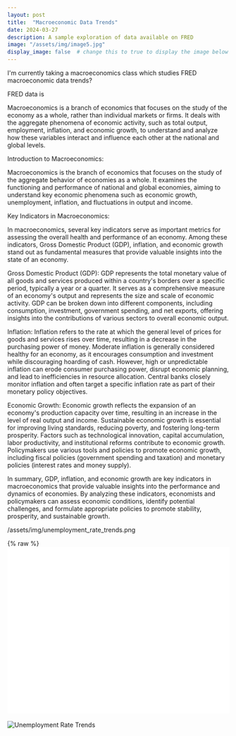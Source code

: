 ```yaml
---
layout: post
title:  "Macroeconomic Data Trends"
date: 2024-03-27
description: A sample exploration of data available on FRED   
image: "/assets/img/image5.jpg"
display_image: false  # change this to true to display the image below the banner 
---
```


I'm currently taking a macroeconomics class which studies 
FRED macroeconomic data trends?

FRED data is 



Macroeconomics is a branch of economics that focuses on the study of the economy as a whole, rather than individual markets or firms. It deals with the aggregate phenomena of economic activity, such as total output, employment, inflation, and economic growth, to understand and analyze how these variables interact and influence each other at the national and global levels.



Introduction to Macroeconomics:

Macroeconomics is the branch of economics that focuses on the study of the aggregate behavior of economies as a whole. It examines the functioning and performance of national and global economies, aiming to understand key economic phenomena such as economic growth, unemployment, inflation, and fluctuations in output and income.

Key Indicators in Macroeconomics:

In macroeconomics, several key indicators serve as important metrics for assessing the overall health and performance of an economy. Among these indicators, Gross Domestic Product (GDP), inflation, and economic growth stand out as fundamental measures that provide valuable insights into the state of an economy.

Gross Domestic Product (GDP):
GDP represents the total monetary value of all goods and services produced within a country's borders over a specific period, typically a year or a quarter. It serves as a comprehensive measure of an economy's output and represents the size and scale of economic activity. GDP can be broken down into different components, including consumption, investment, government spending, and net exports, offering insights into the contributions of various sectors to overall economic output.

Inflation:
Inflation refers to the rate at which the general level of prices for goods and services rises over time, resulting in a decrease in the purchasing power of money. Moderate inflation is generally considered healthy for an economy, as it encourages consumption and investment while discouraging hoarding of cash. However, high or unpredictable inflation can erode consumer purchasing power, disrupt economic planning, and lead to inefficiencies in resource allocation. Central banks closely monitor inflation and often target a specific inflation rate as part of their monetary policy objectives.

Economic Growth:
Economic growth reflects the expansion of an economy's production capacity over time, resulting in an increase in the level of real output and income. Sustainable economic growth is essential for improving living standards, reducing poverty, and fostering long-term prosperity. Factors such as technological innovation, capital accumulation, labor productivity, and institutional reforms contribute to economic growth. Policymakers use various tools and policies to promote economic growth, including fiscal policies (government spending and taxation) and monetary policies (interest rates and money supply).

In summary, GDP, inflation, and economic growth are key indicators in macroeconomics that provide valuable insights into the performance and dynamics of economies. By analyzing these indicators, economists and policymakers can assess economic conditions, identify potential challenges, and formulate appropriate policies to promote stability, prosperity, and sustainable growth.



/assets/img/unemployment_rate_trends.png

{% raw %}![Unemployment Rate Trends](/assets/img/unemployment_rate_trends.png)

![Unemployment Rate Trends]({{site.url}}{{site.baseurl}}/assets/img/unemployment_rate_trends.png)


